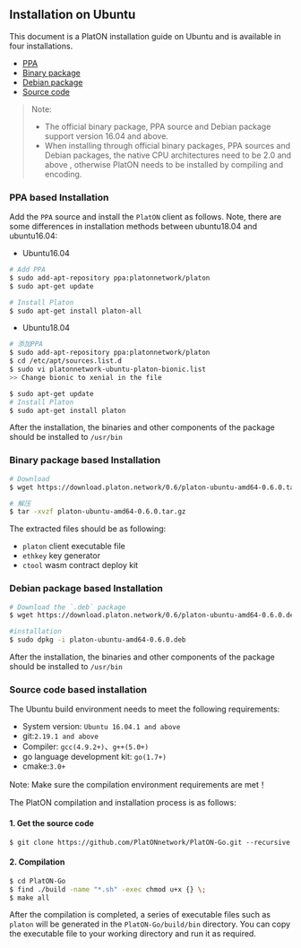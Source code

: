 ## Installation on Ubuntu

This document is a PlatON installation guide on Ubuntu and is available in four installations.

- [PPA](#PPA-based-Installation)
- [Binary package](#Binary-package-based-Installation)
- [Debian package](#Debian-package-based-Installation)
- [Source code](#Source-code-based-Installation)

> Note: 
> - The official binary package, PPA source and Debian package support version 16.04 and above. 
> - When installing through official binary packages, PPA sources and Debian packages, the native CPU architectures need to be 2.0 and above , otherwise PlatON needs to be installed by compiling and encoding.

### PPA based Installation

Add the `PPA` source and install the `PlatON` client as follows. Note, there are some differences in installation methods between ubuntu18.04 and ubuntu16.04:

- Ubuntu16.04 

```bash
# Add PPA
$ sudo add-apt-repository ppa:platonnetwork/platon
$ sudo apt-get update

# Install Platon
$ sudo apt-get install platon-all
```
- Ubuntu18.04 

```bash
# 添加PPA
$ sudo add-apt-repository ppa:platonnetwork/platon
$ cd /etc/apt/sources.list.d
$ sudo vi platonnetwork-ubuntu-platon-bionic.list
>> Change bionic to xenial in the file

$ sudo apt-get update
# Install Platon
$ sudo apt-get install platon
```

After the installation, the binaries and other components of the package should be installed to `/usr/bin`


### Binary package based Installation

```bash
# Download
$ wget https://download.platon.network/0.6/platon-ubuntu-amd64-0.6.0.tar.gz

# 解压
$ tar -xvzf platon-ubuntu-amd64-0.6.0.tar.gz
```

The extracted files should be as following:

- `platon` client executable file 
- `ethkey` key generator 
- `ctool` wasm contract deploy kit 


### Debian package based Installation

```bash
# Download the `.deb` package
$ wget https://download.platon.network/0.6/platon-ubuntu-amd64-0.6.0.deb

#installation
$ sudo dpkg -i platon-ubuntu-amd64-0.6.0.deb
```

After the installation, the binaries and other components of the package should be installed to `/usr/bin`

### Source code based installation

The Ubuntu build environment needs to meet the following requirements:

- System version: `Ubuntu 16.04.1 and above`
- git:`2.19.1 and above`
- Compiler: `gcc(4.9.2+)`、`g++(5.0+)`
- go language development kit: `go(1.7+)`
- cmake:`3.0+`

Note: Make sure the compilation environment requirements are met！

The PlatON compilation and installation process is as follows:


#### 1. Get the source code

```
$ git clone https://github.com/PlatONnetwork/PlatON-Go.git --recursive
```

#### 2. Compilation 

```bash
$ cd PlatON-Go
$ find ./build -name "*.sh" -exec chmod u+x {} \;
$ make all
```

After the compilation is completed, a series of executable files such as `platon` will be generated in the `PlatON-Go/build/bin` directory. You can copy the executable file to your working directory and run it as required.
